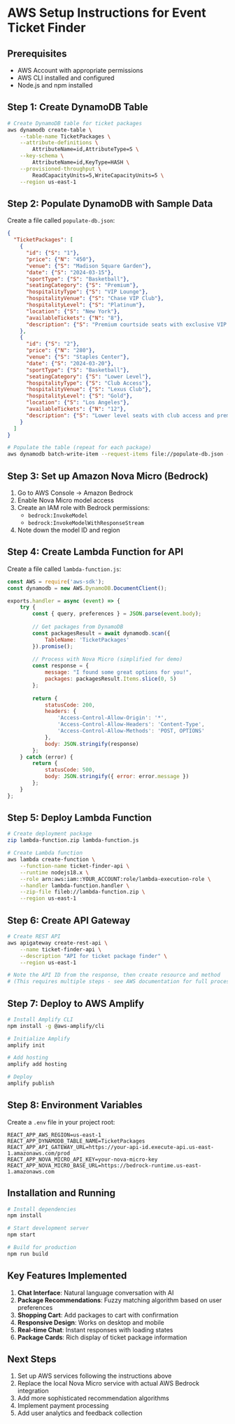 # AWS Setup Instructions for Event Ticket Finder

## Prerequisites
- AWS Account with appropriate permissions
- AWS CLI installed and configured
- Node.js and npm installed 
## Step 1: Create DynamoDB Table

```bash
# Create DynamoDB table for ticket packages
aws dynamodb create-table \
    --table-name TicketPackages \
    --attribute-definitions \
        AttributeName=id,AttributeType=S \
    --key-schema \
        AttributeName=id,KeyType=HASH \
    --provisioned-throughput \
        ReadCapacityUnits=5,WriteCapacityUnits=5 \
    --region us-east-1
```

## Step 2: Populate DynamoDB with Sample Data

Create a file called `populate-db.json`:

```json
{
  "TicketPackages": [
    {
      "id": {"S": "1"},
      "price": {"N": "450"},
      "venue": {"S": "Madison Square Garden"},
      "date": {"S": "2024-03-15"},
      "sportType": {"S": "Basketball"},
      "seatingCategory": {"S": "Premium"},
      "hospitalityType": {"S": "VIP Lounge"},
      "hospitalityVenue": {"S": "Chase VIP Club"},
      "hospitalityLevel": {"S": "Platinum"},
      "location": {"S": "New York"},
      "availableTickets": {"N": "8"},
      "description": {"S": "Premium courtside seats with exclusive VIP lounge access"}
    },
    {
      "id": {"S": "2"},
      "price": {"N": "280"},
      "venue": {"S": "Staples Center"},
      "date": {"S": "2024-03-20"},
      "sportType": {"S": "Basketball"},
      "seatingCategory": {"S": "Lower Level"},
      "hospitalityType": {"S": "Club Access"},
      "hospitalityVenue": {"S": "Lexus Club"},
      "hospitalityLevel": {"S": "Gold"},
      "location": {"S": "Los Angeles"},
      "availableTickets": {"N": "12"},
      "description": {"S": "Lower level seats with club access and premium dining"}
    }
  ]
}
```

```bash
# Populate the table (repeat for each package)
aws dynamodb batch-write-item --request-items file://populate-db.json --region us-east-1
```

## Step 3: Set up Amazon Nova Micro (Bedrock)

1. Go to AWS Console → Amazon Bedrock
2. Enable Nova Micro model access
3. Create an IAM role with Bedrock permissions:
   - `bedrock:InvokeModel`
   - `bedrock:InvokeModelWithResponseStream`
4. Note down the model ID and region

## Step 4: Create Lambda Function for API

Create a file called `lambda-function.js`:

```javascript
const AWS = require('aws-sdk');
const dynamodb = new AWS.DynamoDB.DocumentClient();

exports.handler = async (event) => {
    try {
        const { query, preferences } = JSON.parse(event.body);
        
        // Get packages from DynamoDB
        const packagesResult = await dynamodb.scan({
            TableName: 'TicketPackages'
        }).promise();
        
        // Process with Nova Micro (simplified for demo)
        const response = {
            message: "I found some great options for you!",
            packages: packagesResult.Items.slice(0, 5)
        };
        
        return {
            statusCode: 200,
            headers: {
                'Access-Control-Allow-Origin': '*',
                'Access-Control-Allow-Headers': 'Content-Type',
                'Access-Control-Allow-Methods': 'POST, OPTIONS'
            },
            body: JSON.stringify(response)
        };
    } catch (error) {
        return {
            statusCode: 500,
            body: JSON.stringify({ error: error.message })
        };
    }
};
```

## Step 5: Deploy Lambda Function

```bash
# Create deployment package
zip lambda-function.zip lambda-function.js

# Create Lambda function
aws lambda create-function \
    --function-name ticket-finder-api \
    --runtime nodejs18.x \
    --role arn:aws:iam::YOUR_ACCOUNT:role/lambda-execution-role \
    --handler lambda-function.handler \
    --zip-file fileb://lambda-function.zip \
    --region us-east-1
```

## Step 6: Create API Gateway

```bash
# Create REST API
aws apigateway create-rest-api \
    --name ticket-finder-api \
    --description "API for ticket package finder" \
    --region us-east-1

# Note the API ID from the response, then create resource and method
# (This requires multiple steps - see AWS documentation for full process)
```

## Step 7: Deploy to AWS Amplify

```bash
# Install Amplify CLI
npm install -g @aws-amplify/cli

# Initialize Amplify
amplify init

# Add hosting
amplify add hosting

# Deploy
amplify publish
```

## Step 8: Environment Variables

Create a `.env` file in your project root:

```env
REACT_APP_AWS_REGION=us-east-1
REACT_APP_DYNAMODB_TABLE_NAME=TicketPackages
REACT_APP_API_GATEWAY_URL=https://your-api-id.execute-api.us-east-1.amazonaws.com/prod
REACT_APP_NOVA_MICRO_API_KEY=your-nova-micro-key
REACT_APP_NOVA_MICRO_BASE_URL=https://bedrock-runtime.us-east-1.amazonaws.com
```

## Installation and Running

```bash
# Install dependencies
npm install

# Start development server
npm start

# Build for production
npm run build
```

## Key Features Implemented

1. **Chat Interface**: Natural language conversation with AI
2. **Package Recommendations**: Fuzzy matching algorithm based on user preferences
3. **Shopping Cart**: Add packages to cart with confirmation
4. **Responsive Design**: Works on desktop and mobile
5. **Real-time Chat**: Instant responses with loading states
6. **Package Cards**: Rich display of ticket package information

## Next Steps

1. Set up AWS services following the instructions above
2. Replace the local Nova Micro service with actual AWS Bedrock integration
3. Add more sophisticated recommendation algorithms
4. Implement payment processing
5. Add user analytics and feedback collection
